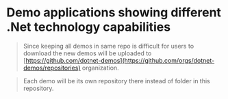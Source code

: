 # Demo applications showing different .Net technology capabilities

> Since keeping all demos in same repo is difficult for users to download the new demos will be uploaded to [https://github.com/dotnet-demos](https://github.com/orgs/dotnet-demos/repositories) organization.

> Each demo will be its own repository there instead of folder in this repository.
